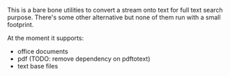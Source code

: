 This is a bare bone utilities to convert a stream onto text for full text search purpose.
There's some other alternative but none of them run with a small footprint. 

At the moment it supports:
- office documents
- pdf (TODO: remove dependency on pdftotext)
- text base files
